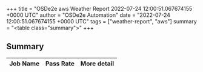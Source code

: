 +++
title = "OSDe2e aws Weather Report 2022-07-24 12:00:51.067674155 +0000 UTC"
author = "OSDe2e Automation"
date = "2022-07-24 12:00:51.067674155 +0000 UTC"
tags = ["weather-report", "aws"]
summary = "<table class=\"summary\"></table>"
+++
## Summary

| Job Name | Pass Rate | More detail |
|----------|-----------|-------------|




